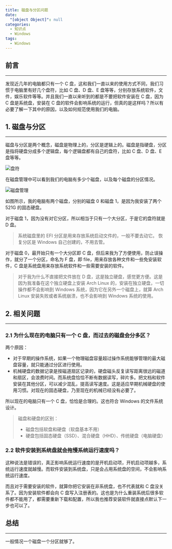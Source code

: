 ```yaml
---
title: 磁盘与分区问题
date:
  "[object Object]": null
categories:
  - 知识点
  - Windows
tags:
  - Windows
---
```


## 前言

---

发现近几年的电脑都只有一个 C 盘，这和我们一直以来的使用方式不同，我们习惯于电脑里有好几个盘符，比如 C 盘、D 盘、E 盘等等，分别存放系统软件，文件，娱乐软件等等。并且我们一直以来听到的都是不要把软件安装在 C 盘，因为 C 盘是系统盘，安装在 C 盘的软件会影响系统的运行，但真的是这样吗？所以有必要了解一下其中的原因，以及如何规范使用我们的电脑。

<!-- more -->

## 1. 磁盘与分区

---

磁盘与分区是两个概念，磁盘是物理上的，分区是逻辑上的。磁盘是指硬盘，分区是指将硬盘分成多个逻辑盘，每个逻辑盘都有自己的盘符，比如 C 盘、D 盘、E 盘等等。

![盘符](https://pic2.imgdb.cn/item/645d036c0d2dde57775b48e8.jpg)

在磁盘管理中可以看到我们的电脑有多少个磁盘，以及每个磁盘的分区情况。

![磁盘管理](https://pic2.imgdb.cn/item/645d045b0d2dde57775c4ed8.jpg)

如图所示，我的电脑有两个磁盘，分别的磁盘 0 和磁盘 1，是因为我安装了两个 521G 的固态硬盘。

对于磁盘 1，因为没有对它分区，所以相当于只有一个大分区，于是它的盘符就是 D 盘。

> 系统磁盘里的 EFI 分区是用来存放系统启动文件的，一般不要去动它。
> 恢复分区是 Windows 自己创建的，不用去管。

对于磁盘 0，最开始只有一个大分区即 C 盘，但后来我为了方便使用，防止误操作，就分了一个分区，命名为 F 盘，即 file，用来存放各种文件和一些免安装软件，C 盘是系统盘用来存放系统软件和一些需要安装的软件。

> 对于我为什么不直接把文件放在 D 盘，这是独立硬盘，感觉更方便。这是因为我准备在这个独立硬盘上安装 Arch Linux 的，安装在独立硬盘，一切操作都不会影响到 Windows 系统，因为它在另外一个磁盘上，就算 Arch Linux 安装失败或者系统崩溃，也不会影响到 Windows 系统的使用。

## 2. 相关问题

---

### 2.1 为什么现在的电脑只有一个 C 盘，而过去的磁盘会分多区？

两个原因：

- 对于早期的操作系统，如果一个物理磁盘容量超过操作系统能够管理的最大磁盘容量，就只能通过分区进行使用。
- 机械硬盘的数据记录是按磁道扇区记录的，硬盘磁头反复读写距离很远的磁道和扇区，会浪费时间。而系统盘恰恰不断有数据读写，碎片多。把文档和软件安装在其他分区，可以减少混乱，提高读写速度。这是适应早期机械硬盘的使用习惯。对现在的固态硬盘，乃至现在的机械已经没有必要了。

所以现在的电脑只有一个 C 盘，恰恰是合理的。这也符合 Windows 的文件系统设计。

> 磁盘和硬盘的区别：
>
> - 磁盘包括软盘和硬盘（软盘基本不用）
> - 硬盘包括固态硬盘（SSD）、混合硬盘（HHD）、传统硬盘（电脑硬盘）

### 2.2 软件安装到系统盘就会拖慢系统运行速度吗？

这种说法是错误的，真正影响系统运行速度的是开机启动项，开机启动项越多，系统运行速度就越慢。而软件安装到系统盘，只是会占用系统盘的空间，不会影响系统运行速度。

而且对于需要安装的软件，就算你把它安装在非系统盘，也不代表就和 C 盘没关系了。因为安装软件都会向 C 盘写入注册表的。这也是为什么重装系统后很多软件都不能用了，都需要重新下载和配置，所以我也推荐安装软件就直接点默认下一步也可以了。

## 总结

---

一般情况一个磁盘一个分区就够了。
